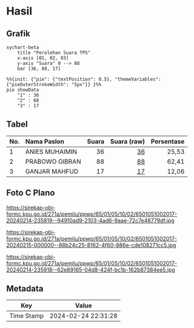 # Hasil

## Grafik

```mermaid
xychart-beta
    title "Perolehan Suara TPS"
    x-axis [01, 02, 03]
    y-axis "Suara" 0 --> 88
    bar [36, 88, 17]
```

```mermaid
%%{init: {"pie": {"textPosition": 0.5}, "themeVariables": {"pieOuterStrokeWidth": "5px"}} }%%
pie showData
    "1" : 36
    "2" : 88
    "3" : 17
```

## Tabel

| No. | Nama Paslon    | Suara | Suara (raw) | Persentase |
|:--- |:-------------- | -----:| -----------:| ----------:|
| 1   | ANIES MUHAIMIN | 36    | [36][p-1]   | 25,53      |
| 2   | PRABOWO GIBRAN | 88    | [88][p-2]   | 62,41      |
| 3   | GANJAR MAHFUD  | 17    | [17][p-3]   | 12,06      |


[p-1]: https://github.com/gigit-pemilu/pemilu-2024-65-kalimantan-utara/blob/main/pilpres/hitung-suara/sub/65-kalimantan-utara/sub/01-bulungan/sub/05-tanjung-selor/sub/1002-tanjung-selor-hilir/sub/017-tps/sub/paslon-1.txt
[p-2]: https://github.com/gigit-pemilu/pemilu-2024-65-kalimantan-utara/blob/main/pilpres/hitung-suara/sub/65-kalimantan-utara/sub/01-bulungan/sub/05-tanjung-selor/sub/1002-tanjung-selor-hilir/sub/017-tps/sub/paslon-2.txt
[p-3]: https://github.com/gigit-pemilu/pemilu-2024-65-kalimantan-utara/blob/main/pilpres/hitung-suara/sub/65-kalimantan-utara/sub/01-bulungan/sub/05-tanjung-selor/sub/1002-tanjung-selor-hilir/sub/017-tps/sub/paslon-3.txt

## Foto C Plano

https://sirekap-obj-formc.kpu.go.id/271a/pemilu/ppwp/65/01/05/10/02/6501051002017-20240214-235819--94910ad9-2103-4ad6-9aae-72c7e48779df.jpg

https://sirekap-obj-formc.kpu.go.id/271a/pemilu/ppwp/65/01/05/10/02/6501051002017-20240215-000000--88b24c25-8162-4f60-886e-cde108271cc5.jpg

https://sirekap-obj-formc.kpu.go.id/271a/pemilu/ppwp/65/01/05/10/02/6501051002017-20240214-235918--62e89165-04d8-424f-bc1b-162b87384ee5.jpg


## Metadata

| Key        | Value               |
| ---------- | ------------------- |
| Time Stamp | 2024-02-24 22:31:28 |



